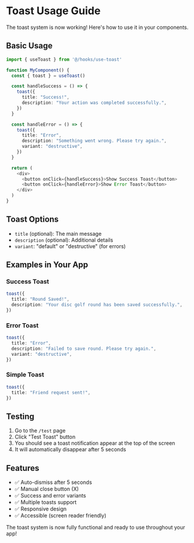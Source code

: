 # Toast Usage Guide

The toast system is now working! Here's how to use it in your components.

## Basic Usage

```typescript
import { useToast } from '@/hooks/use-toast'

function MyComponent() {
  const { toast } = useToast()

  const handleSuccess = () => {
    toast({
      title: "Success!",
      description: "Your action was completed successfully.",
    })
  }

  const handleError = () => {
    toast({
      title: "Error",
      description: "Something went wrong. Please try again.",
      variant: "destructive",
    })
  }

  return (
    <div>
      <button onClick={handleSuccess}>Show Success Toast</button>
      <button onClick={handleError}>Show Error Toast</button>
    </div>
  )
}
```

## Toast Options

- `title` (optional): The main message
- `description` (optional): Additional details
- `variant`: "default" or "destructive" (for errors)

## Examples in Your App

### Success Toast
```typescript
toast({
  title: "Round Saved!",
  description: "Your disc golf round has been saved successfully.",
})
```

### Error Toast
```typescript
toast({
  title: "Error",
  description: "Failed to save round. Please try again.",
  variant: "destructive",
})
```

### Simple Toast
```typescript
toast({
  title: "Friend request sent!",
})
```

## Testing

1. Go to the `/test` page
2. Click "Test Toast" button
3. You should see a toast notification appear at the top of the screen
4. It will automatically disappear after 5 seconds

## Features

- ✅ Auto-dismiss after 5 seconds
- ✅ Manual close button (X)
- ✅ Success and error variants
- ✅ Multiple toasts support
- ✅ Responsive design
- ✅ Accessible (screen reader friendly)

The toast system is now fully functional and ready to use throughout your app!

